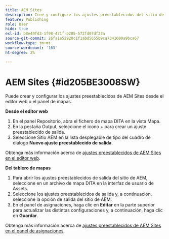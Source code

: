 ```yaml
---
title: AEM Sites
description: Cree y configure los ajustes preestablecidos del sitio de AEM en AEM Guides. Use la compatibilidad con el sitio de AEM para generar resultados basados en artículos, vincular temas de salida, publicar conref y buscar una cadena dentro del contenido.
feature: Publishing
role: User
hide: true
exl-id: b8e49fd3-1f98-471f-b285-572fd07df33a
source-git-commit: 26fa1e52920c1f1abd5655b9ca7341600a9bca67
workflow-type: tm+mt
source-wordcount: '163'
ht-degree: 2%

---
```


# AEM Sites {#id205BE3008SW}



Puede crear y configurar los ajustes preestablecidos de AEM Sites desde el editor web o el panel de mapas.

**Desde el editor web**

1. En el panel Repositorio, abra el fichero de mapa DITA en la vista Mapa.
1. En la pestaña Output, seleccione el icono + para crear un ajuste preestablecido de salida.
1. Seleccione Sitio AEM en la lista desplegable de tipo del cuadro de diálogo **Nuevo ajuste preestablecido de salida**.

Obtenga más información acerca de [ajustes preestablecidos de AEM Sites en el editor web](generate-output-aem-site-web-editor.md).


**Del tablero de mapas**


1. Para abrir los ajustes preestablecidos de salida del sitio de AEM, seleccione en un archivo de mapa DITA en la interfaz de usuario de Assets.
1. Seleccione los ajustes preestablecidos de salida y, a continuación, seleccione la opción de salida del sitio de AEM.
1. En el panel de asignaciones, haga clic en **Editar** en la parte superior para actualizar las distintas configuraciones y, a continuación, haga clic en **Guardar**.

Obtenga más información acerca de [ajustes preestablecidos de AEM Sites en el panel de asignaciones](generate-output-aem-site-map-dashboard.md).

